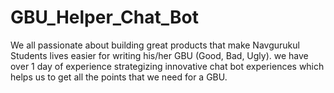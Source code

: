 # GBU_Helper_Chat_Bot
We all passionate about building great products that make Navgurukul Students lives easier for writing his/her GBU (Good, Bad, Ugly). we have over 1 day of experience strategizing innovative chat bot experiences which helps us to get all the points that we need for a GBU.
